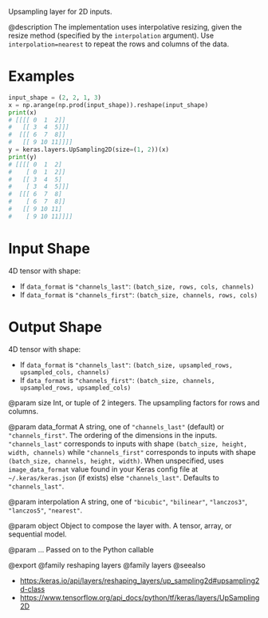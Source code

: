 Upsampling layer for 2D inputs.

@description
The implementation uses interpolative resizing, given the resize method
(specified by the `interpolation` argument). Use `interpolation=nearest`
to repeat the rows and columns of the data.

# Examples
```python
input_shape = (2, 2, 1, 3)
x = np.arange(np.prod(input_shape)).reshape(input_shape)
print(x)
# [[[[ 0  1  2]]
#   [[ 3  4  5]]]
#  [[[ 6  7  8]]
#   [[ 9 10 11]]]]
y = keras.layers.UpSampling2D(size=(1, 2))(x)
print(y)
# [[[[ 0  1  2]
#    [ 0  1  2]]
#   [[ 3  4  5]
#    [ 3  4  5]]]
#  [[[ 6  7  8]
#    [ 6  7  8]]
#   [[ 9 10 11]
#    [ 9 10 11]]]]
```

# Input Shape
4D tensor with shape:
- If `data_format` is `"channels_last"`:
    `(batch_size, rows, cols, channels)`
- If `data_format` is `"channels_first"`:
    `(batch_size, channels, rows, cols)`

# Output Shape
4D tensor with shape:
- If `data_format` is `"channels_last"`:
    `(batch_size, upsampled_rows, upsampled_cols, channels)`
- If `data_format` is `"channels_first"`:
    `(batch_size, channels, upsampled_rows, upsampled_cols)`

@param size
Int, or tuple of 2 integers.
The upsampling factors for rows and columns.

@param data_format
A string,
one of `"channels_last"` (default) or `"channels_first"`.
The ordering of the dimensions in the inputs.
`"channels_last"` corresponds to inputs with shape
`(batch_size, height, width, channels)` while `"channels_first"`
corresponds to inputs with shape
`(batch_size, channels, height, width)`.
When unspecified, uses
`image_data_format` value found in your Keras config file at
`~/.keras/keras.json` (if exists) else `"channels_last"`.
Defaults to `"channels_last"`.

@param interpolation
A string, one of `"bicubic"`, `"bilinear"`, `"lanczos3"`,
`"lanczos5"`, `"nearest"`.

@param object
Object to compose the layer with. A tensor, array, or sequential model.

@param ...
Passed on to the Python callable

@export
@family reshaping layers
@family layers
@seealso
+ <https:/keras.io/api/layers/reshaping_layers/up_sampling2d#upsampling2d-class>
+ <https://www.tensorflow.org/api_docs/python/tf/keras/layers/UpSampling2D>

